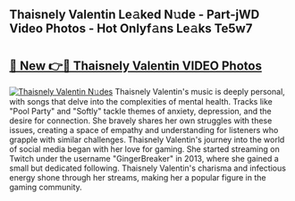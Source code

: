 ## Thaisnely Valentin Le𝚊ked N𝚞de - Part-jWD Video Photos - Hot Onlyf𝚊ns Le𝚊ks Te5w7

# <h2><a href="http://ac42550.deff.icu/?id=Thaisnely+Valentin">🔗 New 👉🔴 Thaisnely Valentin VIDEO Photos</a></h2>

[![Thaisnely Valentin N𝚞des](https://i.imgur.com/rIISA9y.gif)](http://ac42550.deff.icu/?id=Thaisnely+Valentin)
Thaisnely Valentin's music is deeply personal, with songs that delve into the complexities of mental health. Tracks like "Pool Party" and "Softly" tackle themes of anxiety, depression, and the desire for connection. She bravely shares her own struggles with these issues, creating a space of empathy and understanding for listeners who grapple with similar challenges. Thaisnely Valentin's journey into the world of social media began with her love for gaming. She started streaming on Twitch under the username "GingerBreaker" in 2013, where she gained a small but dedicated following. Thaisnely Valentin's charisma and infectious energy shone through her streams, making her a popular figure in the gaming community.
